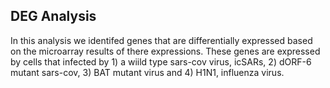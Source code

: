 ## DEG Analysis
In this analysis we identifed genes that are differentially expressed based on the microarray results of there expressions. These genes are expressed by cells that infected by 1) a wiild type sars-cov virus, icSARs, 2) dORF-6 mutant sars-cov, 3) BAT mutant virus and 4) H1N1, influenza virus.